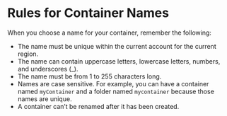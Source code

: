 # Rules for Container Names<a name="containers-rules-for-names"></a>

When you choose a name for your container, remember the following:
+ The name must be unique within the current account for the current region\.
+ The name can contain uppercase letters, lowercase letters, numbers, and underscores \(\_\)\.
+ The name must be from 1 to 255 characters long\.
+ Names are case sensitive\. For example, you can have a container named `myContainer` and a folder named `mycontainer` because those names are unique\.
+ A container can’t be renamed after it has been created\.